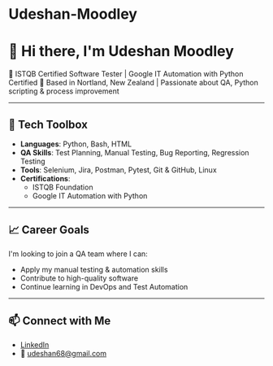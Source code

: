 # Udeshan-Moodley

# 👋 Hi there, I'm Udeshan Moodley

🎯 ISTQB Certified Software Tester | Google IT Automation with Python Certified
📍 Based in Nortland, New Zealand | Passionate about QA, Python scripting & process improvement

---

## 🧰 Tech Toolbox

- **Languages**: Python, Bash, HTML
- **QA Skills**: Test Planning, Manual Testing, Bug Reporting, Regression Testing
- **Tools**: Selenium, Jira, Postman, Pytest, Git & GitHub, Linux
- **Certifications**:
  - ISTQB Foundation 
  - Google IT Automation with Python

---

## 📈 Career Goals

I'm looking to join a QA team where I can:
- Apply my manual testing & automation skills
- Contribute to high-quality software
- Continue learning in DevOps and Test Automation

---

## 📫 Connect with Me

- [LinkedIn](https://www.linkedin.com/in/udeshanmoodley)
- 📧 udeshan68@gmail.com
